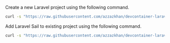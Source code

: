 Create a new Laravel project using the following command.

```sh
curl -s "https://raw.githubusercontent.com/azzazkhan/devcontainer-laravel/master/create-project" | bash -s example-app
```

Add Laravel Sail to existing project using the following command.

```sh
curl -s "https://raw.githubusercontent.com/azzazkhan/devcontainer-laravel/master/install" | bash
```

